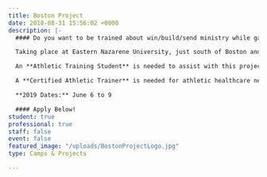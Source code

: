 ```yaml
---
title: Boston Project
date: 2018-08-31 15:56:02 +0000
description: |-
  #### Do you want to be trained about win/build/send ministry while gaining a Biblical perspective on diversity.

  Taking place at Eastern Nazarene University, just south of Boston and blocks from the ocean, the Boston Project staff and college athletes will seek to create and environment of personal growth and development.

  An **Athletic Training Student** is needed to assist with this project.

  A **Certified Athletic Trainer** is needed for athletic healthcare needs during the UTC Sprint.

  **2019 Dates:** June 6 to 9

  #### Apply Below!
student: true
professional: true
staff: false
event: false
featured_image: "/uploads/BostonProjectLogo.jpg"
type: Camps & Projects

---
```

